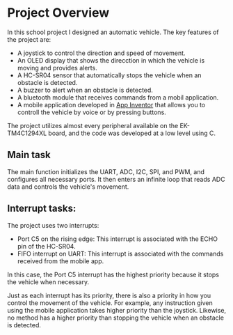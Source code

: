 # Project Overview
In this school project I designed an automatic vehicle. The key features of the project are:
* A joystick to control the direction and speed of movement.
* An OLED display that shows the direcction in which the vehicle is moving and provides alerts.
* A HC-SR04 sensor that automatically stops the vehicle when an obstacle is detected.
* A buzzer to alert when an obstacle is detected.
* A bluetooth module that receives commands from a mobil application.
* A mobile application developed in [App Inventor](https://appinventor.mit.edu/) that allows you to controll the vehicle by voice or by pressing buttons.

The project utilizes almost every peripheral available on the EK-TM4C1294XL board, and the code was developed at a low level using C.

## Main task
The main function initializes the UART, ADC, I2C, SPI, and PWM, and configures all necessary ports. It then enters an infinite loop that reads ADC data and controls the vehicle's movement.

## Interrupt tasks:

The project uses two interrupts:

* Port C5 on the rising edge: This interrupt is associated with the ECHO pin of the HC-SR04.
* FIFO interrupt on UART: This interrupt is associated with the commands received from the mobile app.

In this case, the Port C5 interrupt has the highest priority because it stops the vehicle when necessary.

Just as each interrupt has its priority, there is also a priority in how you control the movement of the vehicle. For example, any instruction given using the mobile application takes higher priority than the joystick. Likewise, no method has a higher priority than stopping the vehicle when an obstacle is detected.

